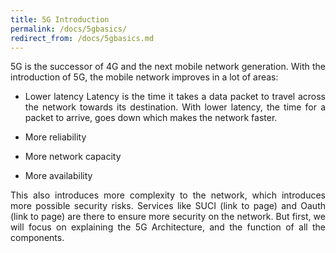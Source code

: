 ```yaml
---
title: 5G Introduction
permalink: /docs/5gbasics/
redirect_from: /docs/5gbasics.md
---
```

<style>body {text-align: justify}</style>

5G is the successor of 4G and the next mobile network generation. With the introduction of 5G, the mobile network improves in a lot of areas:

* Lower latency
    Latency is the time it takes a data packet to travel across the network towards its destination. With lower latency, the time for a packet to arrive, goes down which makes the network faster.
* More reliability
    
* More network capacity

* More availability


This also introduces more complexity to the network, which introduces more possible security risks. Services like SUCI (link to page) and Oauth (link to page) are there to ensure more security on the network.
But first, we will focus on explaining the 5G Architecture, and the function of all the components.



